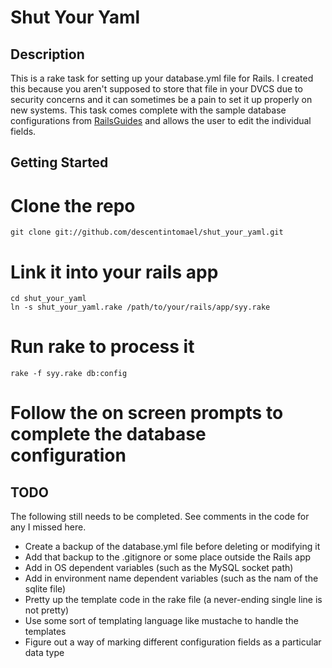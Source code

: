 Shut Your Yaml
==============

Description
-----------
This is a rake task for setting up your database.yml file for Rails.  I created this because you aren't 
supposed to store that file in your DVCS due to security concerns and it can sometimes be a pain to set 
it up properly on new systems.  This task comes complete with the sample database configurations from
[RailsGuides](http://guides.rubyonrails.org/getting_started.html) and allows the user to edit the 
individual fields.

Getting Started
---------------
# Clone the repo
    git clone git://github.com/descentintomael/shut_your_yaml.git
# Link it into your rails app
    cd shut_your_yaml
    ln -s shut_your_yaml.rake /path/to/your/rails/app/syy.rake
# Run rake to process it
    rake -f syy.rake db:config
# Follow the on screen prompts to complete the database configuration

TODO
----
The following still needs to be completed.  See comments in the code for any I missed here.
* Create a backup of the database.yml file before deleting or modifying it
* Add that backup to the .gitignore or some place outside the Rails app
* Add in OS dependent variables (such as the MySQL socket path)
* Add in environment name dependent variables (such as the nam of the sqlite file)
* Pretty up the template code in the rake file (a never-ending single line is not pretty)
* Use some sort of templating language like mustache to handle the templates
* Figure out a way of marking different configuration fields as a particular data type
